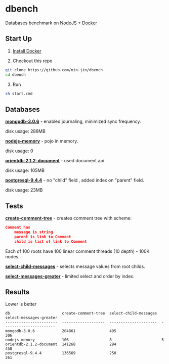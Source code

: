 # dbench
Databases benchmark on [NodeJS](https://nodejs.org/) + [Docker](https://docs.docker.com/)

## Start Up

1. [Install Docker](https://docs.docker.com/installation/)

2. Checkout this repo

```sh
git clone https://github.com/nin-jin/dbench
cd dbench
```

3. Run

```sh
sh start.cmd
```

## Databases

**[mongodb-3.0.6](https://www.mongodb.org/)** - enabled journaling, minimized sync frequency.

disk usage: 288MB

**[nodejs-memory](https://nodejs.org/)** - pojo in memory.

disk usage: 0

**[orientdb-2.1.2-document](http://orientdb.com/)** - used document api. 

disk usage: 105MB

**[postgresql-9.4.4](http://www.postgresql.org/)** - no "child" field , added index on "parent" field.

disk usage: 23MB

## Tests

**[create-comment-tree](./test/create-comment-tree/index.js)** - creates comment tree with scheme:

```json
Comment has
	message is string
	parent is link to Comment
	child is list of link to Comment
```

Each of 100 roots have 100 linear comment threads (10 depth) - 100K nodes.

**[select-child-messages](./test/select-child-messages/index.js)** - selects message values from root childs.

**[select-messages-greater](./test/select-messages-greater/index.js)** - limited select and order by index.

## Results

Lower is better

```
db                       create-comment-tree  select-child-messages  select-messages-greater
-----------------------  -------------------  ---------------------  -----------------------
mongodb-3.0.6            204861               495                    306
nodejs-memory            106                  8                      5
orientdb-2.1.2-document  141268               294                    458
postgresql-9.4.4         136569               250                    261
```
